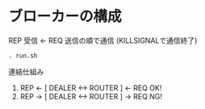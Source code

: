 # ブローカーの構成
REP 受信 <- REQ 送信の順で通信 (KILLSIGNALで通信終了)
```
. run.sh
```
連結仕組み
1) REP <- [ DEALER <-> ROUTER ] <- REQ OK!
2) REP -> [ DEALER <-> ROUTER ] -> REQ NG!
